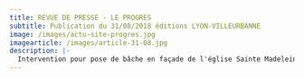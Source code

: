 ```yaml
---
title: REVUE DE PRESSE - LE PROGRES
subtitle: Publication du 31/08/2018 éditions LYON-VILLEURBANNE
image: /images/actu-site-progres.jpg
imagearticle: /images/article-31-08.jpg
description: |-
  Intervention pour pose de bâche en façade de l'église Sainte Madeleine.
---
```


